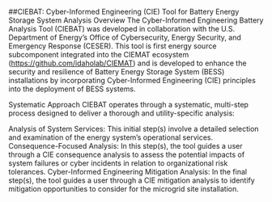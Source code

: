 ##CIEBAT: Cyber-Informed Engineering (CIE) Tool for Battery Energy Storage System Analysis
Overview
The Cyber-Informed Engineering Battery Analysis Tool (CIEBAT) was developed in collaboration with the U.S. Department of Energy’s Office of Cybersecurity, Energy Security, and Emergency Response (CESER). This tool is first energy source subcomponent integrated into the CIEMAT ecosystem (https://github.com/idaholab/CIEMAT) and is developed to enhance the security and resilience of Battery Energy Storage System (BESS) installations by incorporating Cyber-Informed Engineering (CIE) principles into the deployment of BESS systems.

Systematic Approach
CIEBAT operates through a systematic, multi-step process designed to deliver a thorough and utility-specific analysis:

Analysis of System Services: This initial step(s) involve a detailed selection and examination of the energy system’s operational services.
Consequence-Focused Analysis: In this step(s), the tool guides a user through a CIE consequence analysis to assess the potential impacts of system failures or cyber incidents in relation to organizational risk tolerances.
Cyber-Informed Engineering Mitigation Analysis: In the final step(s), the tool guides a user through a CIE mitigation analysis to identify mitigation opportunities to consider for the microgrid site installation.
